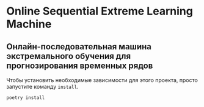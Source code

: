 # Online Sequential Extreme Learning Machine
## Oнлайн-последовательная машина экстремального обучения для прогнозирования временных рядов

Чтобы установить необходимые зависимости для этого проекта, просто запустите команду `install`.

```
poetry install
```
